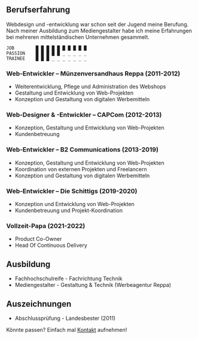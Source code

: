 ## Berufserfahrung

Webdesign und -entwicklung war schon seit der Jugend meine Berufung. Nach meiner Ausbildung zum Mediengestalter habe ich meine Erfahrungen bei mehreren mittelständischen Unternehmen gesammelt.

    JOB        █ █ █ █ █ █ █ █ █ █ 
    PASSION    █ █ █ █ █ _ _ _ _ _ 
    TRAINEE    █ █ █ _ _ _ _ _ _ _

### Web-Entwickler – Münzenversandhaus Reppa (2011-2012)
* Weiterentwicklung, Pflege und Administration des Webshops
* Gestaltung und Entwicklung von Web-Projekten
* Konzeption und Gestaltung von digitalen Werbemitteln

### Web-Designer & -Entwickler – CAPCom (2012-2013)
* Konzeption, Gestaltung und Entwicklung von Web-Projekten
* Kundenbetreuung

### Web-Entwickler – B2 Communications (2013-2019)
* Konzeption, Gestaltung und Entwicklung von Web-Projekten
* Koordination von externen Projekten und Freelancern
* Konzeption und Gestaltung von digitalen Werbemitteln

### Web-Entwickler – Die Schittigs (2019-2020)
* Konzeption und Entwicklung von Web-Projekten
* Kundenbetreuung und Projekt-Koordination

### Vollzeit-Papa (2021-2022)
* Product Co-Owner
* Head Of Continuous Delivery

## Ausbildung
* Fachhochschulreife - Fachrichtung Technik
* Mediengestalter - Gestaltung & Technik (Werbeagentur Reppa)

## Auszeichnungen
* Abschlussprüfung - Landesbester (2011)

Könnte passen? Einfach mal [Kontakt](#/contact) aufnehmen!
